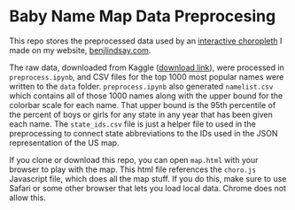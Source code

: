 # Baby Name Map Data Preprocesing

This repo stores the preprocessed data used by an [interactive choropleth](http://www.benjlindsay.com/projects/baby-name-map) I made on my website, [benjlindsay.com](http://www.benjlindsay.com).

The raw data, downloaded from Kaggle ([download link](https://www.kaggle.com/kaggle/us-baby-names/downloads/us-baby-names-release-2015-12-18-00-53-48.zip)), were processed in `preprocess.ipynb`, and CSV files for the top 1000 most popular names were written to the `data` folder. `preprocess.ipynb` also generated `namelist.csv` which contains all of those 1000 names along with the upper bound for the colorbar scale for each name. That upper bound is the 95th percentile of the percent of boys or girls for any state in any year that has been given each name. The `state_ids.csv` file is just a helper file to used in the preprocessing to connect state abbreviations to the IDs used in the JSON representation of the US map.

If you clone or download this repo, you can open `map.html` with your browser to play with the map. This html file references the `choro.js` Javascript file, which does all the map stuff. If you do this, make sure to use Safari or some other browser that lets you load local data. Chrome does not allow this.
